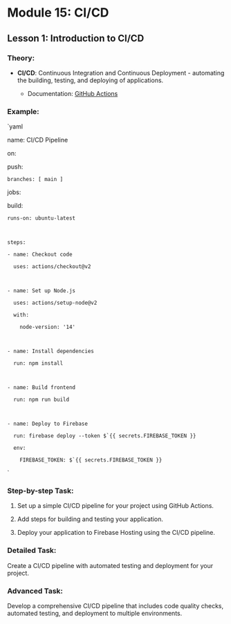 # Module 15: CI/CD

## Lesson 1: Introduction to CI/CD

### Theory:

- **CI/CD**: Continuous Integration and Continuous Deployment - automating the building, testing, and deploying of applications.

  - Documentation: [GitHub Actions](https://docs.github.com/en/actions)

### Example:

`yaml

name: CI/CD Pipeline



on:

  push:

    branches: [ main ]



jobs:

  build:

    runs-on: ubuntu-latest



    steps:

    - name: Checkout code

      uses: actions/checkout@v2



    - name: Set up Node.js

      uses: actions/setup-node@v2

      with:

        node-version: '14'



    - name: Install dependencies

      run: npm install



    - name: Build frontend

      run: npm run build



    - name: Deploy to Firebase

      run: firebase deploy --token $`{{ secrets.FIREBASE_TOKEN }} 

      env:

        FIREBASE_TOKEN: $`{{ secrets.FIREBASE_TOKEN }} 

` 

### Step-by-step Task:

1. Set up a simple CI/CD pipeline for your project using GitHub Actions.

2. Add steps for building and testing your application.

3. Deploy your application to Firebase Hosting using the CI/CD pipeline.

### Detailed Task:

Create a CI/CD pipeline with automated testing and deployment for your project.

### Advanced Task:

Develop a comprehensive CI/CD pipeline that includes code quality checks, automated testing, and deployment to multiple environments.


